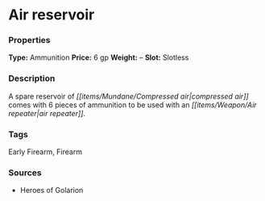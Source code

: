 ﻿---
Title: "Air reservoir"
Type: "Ammunition"
Price: "6 gp"
Weight: "–"
Slot: "Slotless"
Description: |
  "A spare reservoir of compressed air comes with 6 pieces of ammunition to be used with an air repeater."
Sources: "['Heroes of Golarion']"
---

# Air reservoir

### Properties

**Type:** Ammunition **Price:** 6 gp **Weight:** – **Slot:** Slotless

### Description

A spare reservoir of _[[items/Mundane/Compressed air|compressed air]]_ comes with 6 pieces of ammunition to be used with an _[[items/Weapon/Air repeater|air repeater]]_.

### Tags

Early Firearm, Firearm

### Sources

* Heroes of Golarion